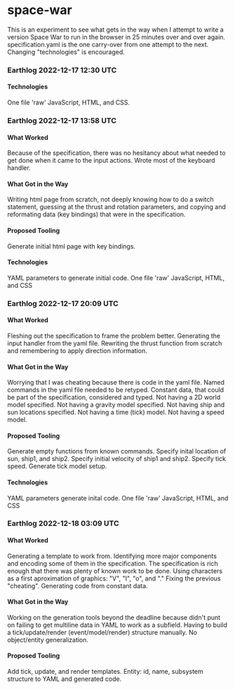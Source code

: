 # space-war

This is an experiment to see what gets in the way when I attempt to write a version Space War to run in the browser in 25 minutes over and over again. specification.yaml is the one carry-over from one attempt to the next. Changing "technologies" is encouraged.

### Earthlog 2022-12-17 12:30 UTC
#### Technologies
One file 'raw' JavaScript, HTML, and CSS.

### Earthlog 2022-12-17 13:58 UTC
#### What Worked
Because of the specification, there was no hesitancy about what needed to get done when it came to the input actions. Wrote most of the keyboard handler.
#### What Got in the Way
Writing html page from scratch, not deeply knowing how to do a switch statement, guessing at the thrust and rotation parameters, and copying and reformating data (key bindings) that were in the specification.
#### Proposed Tooling
Generate initial html page with key bindings.
#### Technologies
YAML parameters to generate initial code.
One file 'raw' JavaScript, HTML, and CSS

### Earthlog 2022-12-17 20:09 UTC
#### What Worked
Fleshing out the specification to frame the problem better. Generating the input handler from the yaml file. Rewriting the thrust function from scratch and remembering to apply direction information. 
#### What Got in the Way
Worrying that I was cheating because there is code in the yaml file. Named commands in the yaml file needed to be retyped. Constant data, that could be part of the specification, considered and typed. Not having a 2D world model specified. Not having a gravity model specified. Not having ship and sun locations specified. Not having a time (tick) model. Not having a speed model.
#### Proposed Tooling
Generate empty functions from known commands. Specify inital location of sun, ship1, and ship2. Specify initial velocity of ship1 and ship2. Specify tick speed. Generate tick model setup.
#### Technologies
YAML parameters generate inital code.
One file 'raw' JavaScript, HTML, and CSS

### Earthlog 2022-12-18 03:09 UTC
#### What Worked
Generating a template to work from. Identifying more major components and encoding some of them in the specification. The specification is rich enough that there was plenty of known work to be done. Using characters as a first aproximation of graphics: "V", "I", "o", and "." Fixing the previous "cheating". Generating code from constant data.
#### What Got in the Way
Working on the generation tools beyond the deadline because didn't punt on failing to get multiline data in YAML to work as a subfield. Having to build a tick/update/render (event/model/render) structure manually. No object/entity generalization.
#### Proposed Tooling
Add tick, update, and render templates. Entity: id, name, subsystem structure to YAML and generated code.